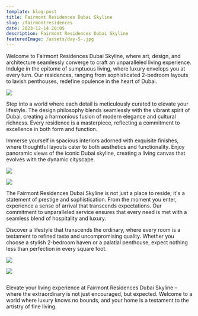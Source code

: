 ```yaml
---
template: blog-post
title: Fairmont Residences Dubai Skyline
slug: /fairmontresidences
date: 2023-12-14 20:05
description: Fairmont Residences Dubai Skyline
featuredImage: /assets/day-5-.jpg
---
```

<!--StartFragment-->

Welcome to Fairmont Residences Dubai Skyline, where art, design, and architecture seamlessly converge to craft an unparalleled living experience. Indulge in the epitome of sumptuous living, where luxury envelops you at every turn. Our residences, ranging from sophisticated 2-bedroom layouts to lavish penthouses, redefine opulence in the heart of Dubai.

![](/assets/sunset-4-.jpg)

Step into a world where each detail is meticulously curated to elevate your lifestyle. The design philosophy blends seamlessly with the vibrant spirit of Dubai, creating a harmonious fusion of modern elegance and cultural richness. Every residence is a masterpiece, reflecting a commitment to excellence in both form and function.

Immerse yourself in spacious interiors adorned with exquisite finishes, where thoughtful layouts cater to both aesthetics and functionality. Enjoy panoramic views of the iconic Dubai skyline, creating a living canvas that evolves with the dynamic cityscape.

![](/assets/hotel-lobby-view-1.jpg)

![](/assets/penthouse-living-room-view-2.jpg)

The Fairmont Residences Dubai Skyline is not just a place to reside; it's a statement of prestige and sophistication. From the moment you enter, experience a sense of arrival that transcends expectations. Our commitment to unparalleled service ensures that every need is met with a seamless blend of hospitality and luxury.

Discover a lifestyle that transcends the ordinary, where every room is a testament to refined taste and uncompromising quality. Whether you choose a stylish 2-bedroom haven or a palatial penthouse, expect nothing less than perfection in every square foot.

![](/assets/penthouse-wine-cellar.jpg)

![](/assets/penthouse-master-bedroom.jpg)

![]()

Elevate your living experience at Fairmont Residences Dubai Skyline – where the extraordinary is not just encouraged, but expected. Welcome to a world where luxury knows no bounds, and your home is a testament to the artistry of fine living.

<!--EndFragment-->